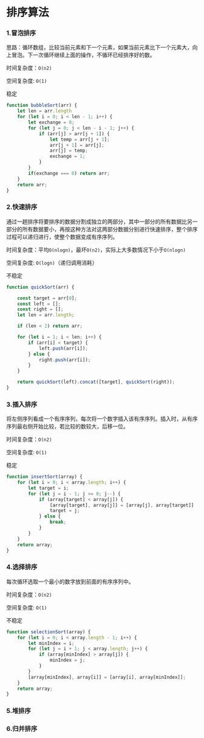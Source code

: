 # 排序算法

### 1.冒泡排序

思路：循环数组，比较当前元素和下一个元素，如果当前元素比下一个元素大，向上冒泡。下一次循环继续上面的操作，不循环已经排序好的数。

时间复杂度：`O(n2)`

空间复杂度:   `O(1)`

稳定

```JavaScript
function bubbleSort(arr) {
    let len = arr.length
    for (let i = 0; i < len - 1; i++) {
        let exchange = 0;
        for (let j = 0; j < len - i - 1; j++) {
            if (arr[j] > arr[j + 1]) {
                let temp = arr[j + 1];
                arr[j + 1] = arr[j];
                arr[j] = temp;
                exchange = 1;
            }
        }
        if(exchange === 0) return arr;
    }
    return arr;
}
```

### 2.快速排序

通过一趟排序将要排序的数据分割成独立的两部分，其中一部分的所有数据比另一部分的所有数据要小，再按这种方法对这两部分数据分别进行快速排序，整个排序过程可以递归进行，使整个数据变成有序序列。

时间复杂度：平均`O(nlogn)`，最坏`O(n2)`，实际上大多数情况下小于`O(nlogn)`

空间复杂度:  `O(logn)`（递归调用消耗）

不稳定

```javascript
function quickSort(arr) {

    const target = arr[0];
    const left = [];
    const right = [];
    let len = arr.length;

    if (len < 2) return arr;

    for (let i = 1; i < len; i++) {
        if (arr[i] < target) {
            left.push(arr[i]);
        } else {
            right.push(arr[i]);
        }
    }

    return quickSort(left).concat([target], quickSort(right));
}
```



### 3.插入排序

将左侧序列看成一个有序序列，每次将一个数字插入该有序序列。插入时，从有序序列最右侧开始比较，若比较的数较大，后移一位。

时间复杂度：`O(n2)`

空间复杂度:   `O(1)`

稳定

```javascript
function insertSort(array) {
    for (let i = 0; i < array.length; i++) {
        let target = i;
        for (let j = i - 1; j >= 0; j--) {
            if (array[target] < array[j]) {
                [array[target], array[j]] = [array[j], array[target]]
                target = j;
            } else {
                break;
            }
        }
    }
    return array;
}
```



### 4.选择排序

每次循环选取一个最小的数字放到前面的有序序列中。

时间复杂度：`O(n2)`

空间复杂度:   `O(1)`

不稳定

```javascript
function selectionSort(array) {
    for (let i = 0; i < array.length - 1; i++) {
        let minIndex = i;
        for (let j = i + 1; j < array.length; j++) {
            if (array[minIndex] > array[j]) {
                minIndex = j;
            }
        }
        [array[minIndex], array[i]] = [array[i], array[minIndex]];
    }
    return array;
}
```



### 5.堆排序

### 6.归并排序